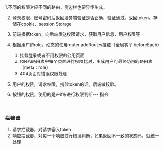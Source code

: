 1.不同的权限对应不同的路由，侧边栏也要异步生成。

2. 登录权限，账号密码后返回服务端验证是否正确，验证通过，返回token。存储在cookie、session Storage
3. 前端根据token，向后端发送权限请求，获取用户信息，用户权限等
4. 根据用户的role，动态的使用router.addRoutes挂载（全局钩子 beforeEach）

    1. 挂载登录或者不用权限的公用页面
    2. role和路由表中每个页面进行权限比对，生成用户可最终访问的路由表（meta：role）
    3. 404页面对错误权限处理
5. 用户的权限，请求权限，携带token的话。后端做校验。
6. 按钮的权限，使用的是v-if来进行权限判断--- 指令

‍

### 拦截器

1. 请求拦截器，对请求塞入token
2. 响应拦截器，对每一个响应进行错误判断，如果返回不一致的状态码，就统一处理
